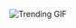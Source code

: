 ![Trending GIF](https://media2.giphy.com/media/v1.Y2lkPThiYjIxNzcybDdiMDFienllaDQydXA1cjI0dzl4bjlwamY4amJjMnlscWhydWpuNiZlcD12MV9naWZzX3NlYXJjaCZjdD1n/YQitE4YNQNahy/giphy.gif)
